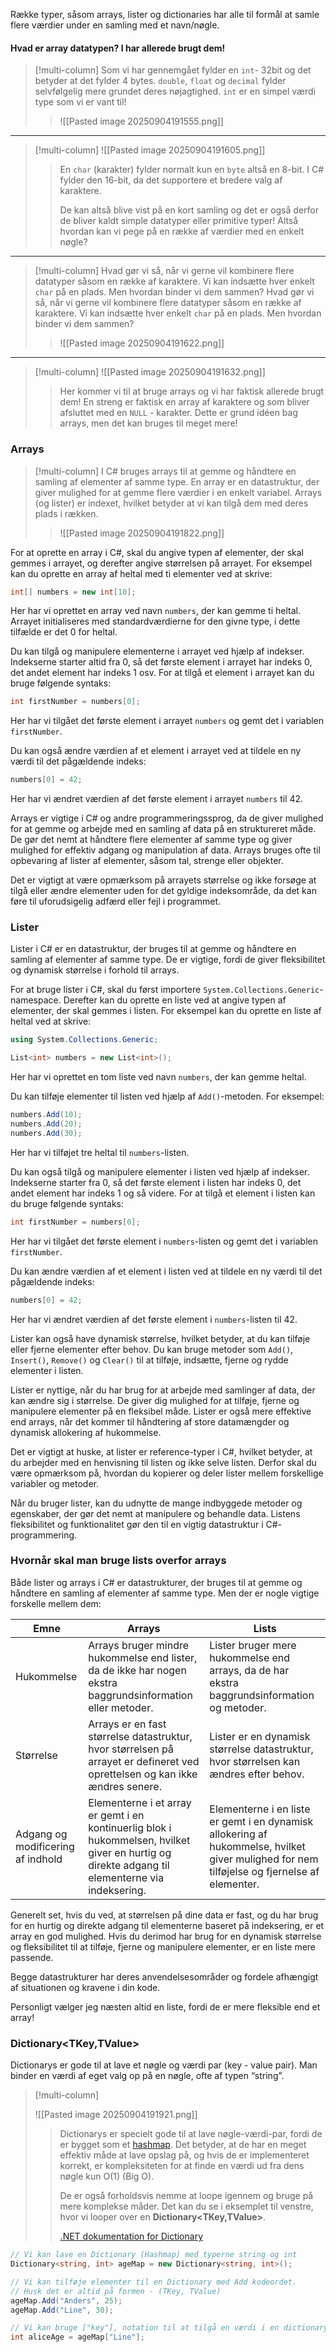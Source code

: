 Række typer, såsom arrays, lister og dictionaries har alle til formål at samle flere værdier under en samling med et navn/nøgle.

#### Hvad er array datatypen? I har allerede brugt dem!



> [!multi-column]
> Som vi har gennemgået fylder en `int`- 32bit og det betyder at det fylder 4 bytes. `double`, `float` og `decimal` fylder selvfølgelig mere grundet deres nøjagtighed. `int` er en simpel værdi type som vi er vant til!
> 
> 
> > 
> > ![[Pasted image 20250904191555.png]]

---

> [!multi-column]
> ![[Pasted image 20250904191605.png]]
>> En `char` (karakter) fylder normalt kun en `byte` altså en 8-bit. I C# fylder den 16-bit, da det supportere et bredere valg af karaktere.
>>
>> De kan altså blive vist på en kort samling og det er også derfor de bliver kaldt simple datatyper eller primitive typer!
>>Altså hvordan kan vi pege på en række af værdier med en enkelt nøgle?

---


> [!multi-column]
> Hvad gør vi så, når vi gerne vil kombinere flere datatyper såsom en række af karaktere. Vi kan indsætte hver enkelt `char` på en plads. Men hvordan binder vi dem sammen?
> Hvad gør vi så, når vi gerne vil kombinere flere datatyper såsom en række af karaktere. Vi kan indsætte hver enkelt `char` på en plads. Men hvordan binder vi dem sammen?
> > ![[Pasted image 20250904191622.png]]


---

> [!multi-column]
> ![[Pasted image 20250904191632.png]]
>> Her kommer vi til at bruge arrays og vi har faktisk allerede brugt dem! En streng er faktisk en array af karaktere og som bliver afsluttet med en `NULL` - karakter. Dette er grund idéen bag arrays, men det kan bruges til meget mere!
### Arrays



> [!multi-column]
> I C# bruges arrays til at gemme og håndtere en samling af elementer af samme type. En array er en datastruktur, der giver mulighed for at gemme flere værdier i en enkelt variabel.
> Arrays (og lister) er indexet, hvilket betyder at vi kan tilgå dem med deres plads i rækken.
>> ![[Pasted image 20250904191822.png]]
> 

For at oprette en array i C#, skal du angive typen af elementer, der skal gemmes i arrayet, og derefter angive størrelsen på arrayet. For eksempel kan du oprette en array af heltal med ti elementer ved at skrive:

```csharp
int[] numbers = new int[10];
```

Her har vi oprettet en array ved navn `numbers`, der kan gemme ti heltal. Arrayet initialiseres med standardværdierne for den givne type, i dette tilfælde er det 0 for heltal.

Du kan tilgå og manipulere elementerne i arrayet ved hjælp af indekser. Indekserne starter altid fra 0, så det første element i arrayet har indeks 0, det andet element har indeks 1 osv. For at tilgå et element i arrayet kan du bruge følgende syntaks:

```csharp
int firstNumber = numbers[0];
```

Her har vi tilgået det første element i arrayet `numbers` og gemt det i variablen `firstNumber`.

Du kan også ændre værdien af et element i arrayet ved at tildele en ny værdi til det pågældende indeks:

```csharp
numbers[0] = 42;
```

Her har vi ændret værdien af det første element i arrayet `numbers` til 42.

Arrays er vigtige i C# og andre programmeringssprog, da de giver mulighed for at gemme og arbejde med en samling af data på en struktureret måde. De gør det nemt at håndtere flere elementer af samme type og giver mulighed for effektiv adgang og manipulation af data. Arrays bruges ofte til opbevaring af lister af elementer, såsom tal, strenge eller objekter.

Det er vigtigt at være opmærksom på arrayets størrelse og ikke forsøge at tilgå eller ændre elementer uden for det gyldige indeksområde, da det kan føre til uforudsigelig adfærd eller fejl i programmet.

### Lister

Lister i C# er en datastruktur, der bruges til at gemme og håndtere en samling af elementer af samme type. De er vigtige, fordi de giver fleksibilitet og dynamisk størrelse i forhold til arrays.

For at bruge lister i C#, skal du først importere `System.Collections.Generic`-namespace. Derefter kan du oprette en liste ved at angive typen af elementer, der skal gemmes i listen. For eksempel kan du oprette en liste af heltal ved at skrive:

```csharp
using System.Collections.Generic;

List<int> numbers = new List<int>();
```

Her har vi oprettet en tom liste ved navn `numbers`, der kan gemme heltal.

Du kan tilføje elementer til listen ved hjælp af `Add()`-metoden. For eksempel:

```csharp
numbers.Add(10);
numbers.Add(20);
numbers.Add(30);
```

Her har vi tilføjet tre heltal til `numbers`-listen.

Du kan også tilgå og manipulere elementer i listen ved hjælp af indekser. Indekserne starter fra 0, så det første element i listen har indeks 0, det andet element har indeks 1 og så videre. For at tilgå et element i listen kan du bruge følgende syntaks:

```csharp
int firstNumber = numbers[0];
```

Her har vi tilgået det første element i `numbers`-listen og gemt det i variablen `firstNumber`.

Du kan ændre værdien af et element i listen ved at tildele en ny værdi til det pågældende indeks:

```csharp
numbers[0] = 42;
```

Her har vi ændret værdien af det første element i `numbers`-listen til 42.

Lister kan også have dynamisk størrelse, hvilket betyder, at du kan tilføje eller fjerne elementer efter behov. Du kan bruge metoder som `Add()`, `Insert()`, `Remove()` og `Clear()` til at tilføje, indsætte, fjerne og rydde elementer i listen.

Lister er nyttige, når du har brug for at arbejde med samlinger af data, der kan ændre sig i størrelse. De giver dig mulighed for at tilføje, fjerne og manipulere elementer på en fleksibel måde. Lister er også mere effektive end arrays, når det kommer til håndtering af store datamængder og dynamisk allokering af hukommelse.

Det er vigtigt at huske, at lister er reference-typer i C#, hvilket betyder, at du arbejder med en henvisning til listen og ikke selve listen. Derfor skal du være opmærksom på, hvordan du kopierer og deler lister mellem forskellige variabler og metoder.

Når du bruger lister, kan du udnytte de mange indbyggede metoder og egenskaber, der gør det nemt at manipulere og behandle data. Listens fleksibilitet og funktionalitet gør den til en vigtig datastruktur i C#-programmering.

### Hvornår skal man bruge lists overfor arrays

Både lister og arrays i C# er datastrukturer, der bruges til at gemme og håndtere en samling af elementer af samme type. Men der er nogle vigtige forskelle mellem dem:

|Emne|Arrays|Lists|
|---|---|---|
|Hukommelse|Arrays bruger mindre hukommelse end lister, da de ikke har nogen ekstra baggrundsinformation eller metoder.|Lister bruger mere hukommelse end arrays, da de har ekstra baggrundsinformation og metoder.|
|Størrelse|Arrays er en fast størrelse datastruktur, hvor størrelsen på arrayet er defineret ved oprettelsen og kan ikke ændres senere.|Lister er en dynamisk størrelse datastruktur, hvor størrelsen kan ændres efter behov.|
|Adgang og modificering af indhold|Elementerne i et array er gemt i en kontinuerlig blok i hukommelsen, hvilket giver en hurtig og direkte adgang til elementerne via indeksering.|Elementerne i en liste er gemt i en dynamisk allokering af hukommelse, hvilket giver mulighed for nem tilføjelse og fjernelse af elementer.|

Generelt set, hvis du ved, at størrelsen på dine data er fast, og du har brug for en hurtig og direkte adgang til elementerne baseret på indeksering, er et array en god mulighed. Hvis du derimod har brug for en dynamisk størrelse og fleksibilitet til at tilføje, fjerne og manipulere elementer, er en liste mere passende.

Begge datastrukturer har deres anvendelsesområder og fordele afhængigt af situationen og kravene i din kode.

Personligt vælger jeg næsten altid en liste, fordi de er mere fleksible end et array!

### **Dictionary<TKey,TValue>**

Dictionarys er gode til at lave et nøgle og værdi par (key - value pair). Man binder en værdi af eget valg op på en nøgle, ofte af typen “string”.

> [!multi-column]
> 
> ![[Pasted image 20250904191921.png]]
> 
> > Dictionarys er specielt gode til at lave nøgle-værdi-par, fordi de er bygget som et [hashmap](https://en.wikipedia.org/wiki/Hash_table). Det betyder, at de har en meget effektiv måde at lave opslag på, og hvis de er implementeret korrekt, er kompleksiteten for at finde en værdi ud fra dens nøgle kun O(1) (Big O).
> > 
> > De er også forholdsvis nemme at loope igennem og bruge på mere komplekse måder. Det kan du se i eksemplet til venstre, hvor vi looper over en **Dictionary<TKey,TValue>**.
> > 
> > [.NET dokumentation for Dictionary](https://learn.microsoft.com/en-us/dotnet/api/system.collections.generic.dictionary-2?view=net-8.0)

```csharp
// Vi kan lave en Dictionary (Hashmap) med typerne string og int
Dictionary<string, int> ageMap = new Dictionary<string, int>();

// Vi kan tilføje elementer til en Dictionary med Add kodeordet. 
// Husk det er altid på formen - (TKey, TValue)
ageMap.Add("Anders", 25);
ageMap.Add("Line", 30);

// Vi kan bruge ["key"], notation til at tilgå en værdi i en dictionary
int aliceAge = ageMap["Line"];
```

